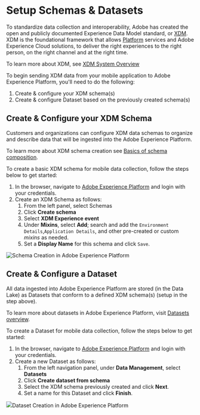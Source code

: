# Setup Schemas & Datasets

To standardize data collection and interoperability, Adobe has created the open and publicly documented Experience Data Model standard, or [XDM](https://experienceleague.adobe.com/docs/experience-platform/xdm/home.html). XDM is the foundational framework that allows [Platform](https://experienceleague.adobe.com/docs/experience-platform/landing/home.html) services and Adobe Experience Cloud solutions, to deliver the right experiences to the right person, on the right channel and at the right time.

To learn more about XDM, see [XDM System Overview](https://experienceleague.adobe.com/docs/experience-platform/xdm/home.html)​

To begin sending XDM data from your mobile application to Adobe Experience Platform, you'll need to do the following:

1. Create & configure your XDM schema\(s\)
2. Create & configure Dataset based on the previously created schema\(s\)

## Create & Configure your XDM Schema <a id="create-and-configure-your-xdm-schema"></a>

Customers and organizations can configure XDM data schemas to organize and describe data that will be ingested into the Adobe Experience Platform.

To learn more about XDM schema creation see [Basics of schema composition](https://experienceleague.adobe.com/docs/experience-platform/xdm/schema/composition.html).

To create a basic XDM schema for mobile data collection, follow the steps below to get started:

1. In the browser, navigate to [Adobe Experience Platform](https://experience.adobe.com/platform) and login with your credentials.
2. Create an XDM Schema as follows:
   1. From the left panel, select Schemas
   2. Click **Create schema**
   3. Select **XDM Experience event**
   4. Under **Mixins**, select **Add**; search and add the `Environment Details`,`Application Details`, and other pre-created or custom _mixins_ as needed.
   5. Set a **Display Name** for this schema and click `Save`.

![Schema Creation in Adobe Experience Platform](https://gblobscdn.gitbook.com/assets%2F-Lf1Mc1caFdNCK_mBwhe%2Fsync%2Ffe309e8b2ebd1c7573cf23ccdab56f406b4aa822.png?alt=media)

## Create & Configure a Dataset <a id="create-and-configure-a-dataset"></a>

All data ingested into Adobe Experience Platform are stored \(in the Data Lake\) as Datasets that conform to a defined XDM schema\(s\) \(setup in the step above\).

To learn more about datasets in Adobe Experience Platform, visit [Datasets overview](https://experienceleague.adobe.com/docs/experience-platform/catalog/datasets/overview.html).

To create a Dataset for mobile data collection, follow the steps below to get started:

1. In the browser, navigate to [Adobe Experience Platform](https://experience.adobe.com/platform) and login with your credentials.
2. Create a new Dataset as follows:
   1. From the left navigation panel, under **Data Management**, select **Datasets**
   2. Click **Create dataset from schema**
   3. Select the XDM schema previously created and click **Next**.
   4. Set a name for this Dataset and click **Finish**.

![](https://gblobscdn.gitbook.com/assets%2F-Lf1Mc1caFdNCK_mBwhe%2Fsync%2Feb712f9b357538dfc425d5af67a0663d044d6087.png?alt=media)Dataset Creation in Adobe Experience Platform

